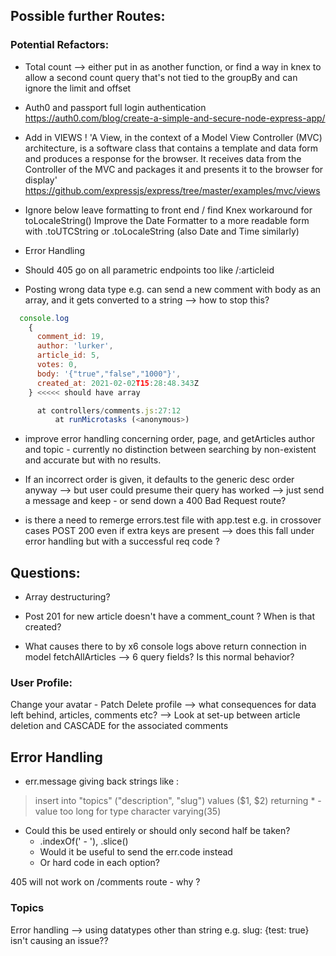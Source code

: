 ## Possible further Routes:

### Potential Refactors:

- Total count --> either put in as another function, or find a way in knex to allow a second count query that's not tied to the groupBy and can ignore the limit and offset

- Auth0 and passport full login authentication
  https://auth0.com/blog/create-a-simple-and-secure-node-express-app/

- Add in VIEWS ! 'A View, in the context of a Model View Controller (MVC) architecture, is a software class that contains a template and data form and produces a response for the browser. It receives data from the Controller of the MVC and packages it and presents it to the browser for display' https://github.com/expressjs/express/tree/master/examples/mvc/views


- Ignore below leave formatting to front end / find Knex workaround for toLocaleString()
Improve the Date Formatter to a more readable form with .toUTCString or .toLocaleString (also Date and Time similarly)

- Error Handling

- Should 405 go on all parametric endpoints too like /:articleid

- Posting wrong data type e.g. can send a new comment with body as an array, and it gets converted to a string --> how to stop this? 

```js
  console.log
    {
      comment_id: 19,
      author: 'lurker',
      article_id: 5,
      votes: 0,
      body: '{"true","false","1000"}',
      created_at: 2021-02-02T15:28:48.343Z
    } <<<<< should have array

      at controllers/comments.js:27:12
          at runMicrotasks (<anonymous>)
```
   - improve error handling concerning order, page, and getArticles author and topic - currently no distinction between searching by non-existent and accurate but with no results.

   - If an incorrect order is given, it defaults to the generic desc order anyway --> but user could presume their query has worked --> just send a message and keep - or send down a 400 Bad Request route?

  - is there a need to remerge errors.test file with app.test e.g. in crossover cases POST 200 even if extra keys are present --> does this fall under error handling but with a successful req code ?
  
  ##  Questions:

- Array destructuring?

- Post 201 for new article doesn't have a comment_count ? When is that created?

- What causes there to by x6 console logs above return connection in model fetchAllArticles --> 6 query fields? Is this normal behavior?

### User Profile:

Change your avatar - Patch
Delete profile --> what consequences for data left behind, articles, comments etc? --> Look at set-up between article deletion and CASCADE for the associated comments

## Error Handling

- err.message giving back strings like : 
>insert into "topics" ("description", "slug") values ($1, $2) returning * - value too long for type character varying(35)
- Could this be used entirely or should only second half be taken? 
  - .indexOf(' - '), .slice()
  - Would it be useful to send the err.code instead
  - Or hard code in each option? 

405 will not work on /comments route - why ?
### Topics

Error handling --> using datatypes other than string e.g. slug: {test: true} isn't causing an issue??

